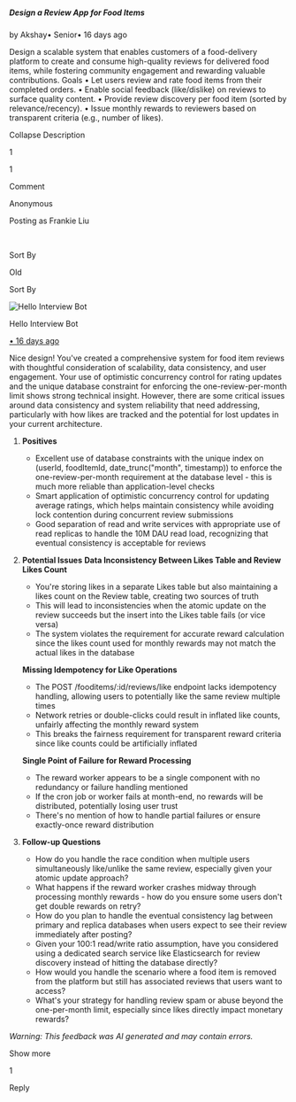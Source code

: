 ##### Design a Review App for Food Items

by Akshay• Senior• 16 days ago

Design a scalable system that enables customers of a food-delivery platform to create and consume high-quality reviews for delivered food items, while fostering community engagement and rewarding valuable contributions. Goals • Let users review and rate food items from their completed orders. • Enable social feedback (like/dislike) on reviews to surface quality content. • Provide review discovery per food item (sorted by relevance/recency). • Issue monthly rewards to reviewers based on transparent criteria (e.g., number of likes).

Collapse Description

1

1

Comment

Anonymous

Posting as Frankie Liu

​

Sort By

Old

Sort By

![Hello Interview Bot](https://hellointerview-files.s3.us-west-2.amazonaws.com/public-media/hilogo.jpg)

Hello Interview Bot

[• 16 days ago](https://www.hellointerview.com/community/submissions/cme69192e0qldad086wsou072#comment-cme692f3j002jad3b4paspacr)

Nice design! You've created a comprehensive system for food item reviews with thoughtful consideration of scalability, data consistency, and user engagement. Your use of optimistic concurrency control for rating updates and the unique database constraint for enforcing the one-review-per-month limit shows strong technical insight. However, there are some critical issues around data consistency and system reliability that need addressing, particularly with how likes are tracked and the potential for lost updates in your current architecture.

1.  **Positives**
    
    -   Excellent use of database constraints with the unique index on (userId, foodItemId, date\_trunc("month", timestamp)) to enforce the one-review-per-month requirement at the database level - this is much more reliable than application-level checks
    -   Smart application of optimistic concurrency control for updating average ratings, which helps maintain consistency while avoiding lock contention during concurrent review submissions
    -   Good separation of read and write services with appropriate use of read replicas to handle the 10M DAU read load, recognizing that eventual consistency is acceptable for reviews
2.  **Potential Issues** **Data Inconsistency Between Likes Table and Review Likes Count**
    
    -   You're storing likes in a separate Likes table but also maintaining a likes count on the Review table, creating two sources of truth
    -   This will lead to inconsistencies when the atomic update on the review succeeds but the insert into the Likes table fails (or vice versa)
    -   The system violates the requirement for accurate reward calculation since the likes count used for monthly rewards may not match the actual likes in the database
    
    **Missing Idempotency for Like Operations**
    
    -   The POST /fooditems/:id/reviews/like endpoint lacks idempotency handling, allowing users to potentially like the same review multiple times
    -   Network retries or double-clicks could result in inflated like counts, unfairly affecting the monthly reward system
    -   This breaks the fairness requirement for transparent reward criteria since like counts could be artificially inflated
    
    **Single Point of Failure for Reward Processing**
    
    -   The reward worker appears to be a single component with no redundancy or failure handling mentioned
    -   If the cron job or worker fails at month-end, no rewards will be distributed, potentially losing user trust
    -   There's no mention of how to handle partial failures or ensure exactly-once reward distribution
3.  **Follow-up Questions**
    
    -   How do you handle the race condition when multiple users simultaneously like/unlike the same review, especially given your atomic update approach?
    -   What happens if the reward worker crashes midway through processing monthly rewards - how do you ensure some users don't get double rewards on retry?
    -   How do you plan to handle the eventual consistency lag between primary and replica databases when users expect to see their review immediately after posting?
    -   Given your 100:1 read/write ratio assumption, have you considered using a dedicated search service like Elasticsearch for review discovery instead of hitting the database directly?
    -   How would you handle the scenario where a food item is removed from the platform but still has associated reviews that users want to access?
    -   What's your strategy for handling review spam or abuse beyond the one-per-month limit, especially since likes directly impact monetary rewards?

_Warning: This feedback was AI generated and may contain errors._

Show more

1

Reply